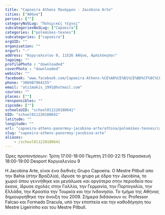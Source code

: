 ```yaml
---
title: "Capoeira Athens Πανόρμου - Jacobina Arte"
cities: ["Αθήνα"]
perioxi: [""]
categoryNoSLug: "Πολεμικές τέχνες"
subcategoriesNoSLug: ["Capoeira"]
categories: ["polemikes-texnes"]
subcategories: ["capoeira"]
orgUID: ""
organisation: ""
orgurl: "-"
address: "Κοργιαλενίου 9, 11526 Αθήνα, Αμπελόκηποι"
logoimg: ""
profilePhoto : "downloaded"
coverPhoto : "downloaded"
website: ""
facebook: "www.facebook.com/Capoeira-Athens-%CE%A0%CE%B1%CE%BD%CF%8C%CF%81%CE%BC%CE%BF%CF%85-Jacobina-Arte-133246870645021/?ref=br_rs"
phone: "306987964155"
email: "atzimakis_1991@hotmail.com"
courses: ""
places: [""]
rensponsibles: ""
zipcode: [""]
schoolsUID: "school011220180641"
UID: "school011220180641"
latitude: ""
longitude: ""
url: "capoeira-athens-panormoy-jacobina-arte/athina/polemikes-texnes/capoeira"
slug: "capoeira-athens-panormoy-jacobina-arte"
aliases:
    - /school011220180641
---
```



Ώρες προπονήσεων: Τρίτη 17:00-18:00 Πεμπτη 21:00-22:15 Παρασκευή 18:00-19:00 Desport Κοργιαλενίου 9

H Jacobina Arte, είναι ένα διεθνές Grupo Capoeira. Ο Mestre Pitbull απο την Bahia (στην Βραζιλία), ίδρυσε το grupo με έδρα την Jacobina, το χωριό όπου γεννήθηκε και μεγάλωσε και αργότερα στην περιοδεία που έκανε, ίδρυσε σχολές στην Γαλλία, την Γερμανία, την Πορτογαλία, την Ελλάδα, την Κροατία την Τουρκία και την Ινδονησία. Το τμήμα της Αθήνας δημιουργήθηκε την άνοιξη του 2009. Σήμερα διδάσκουν οι: Professor Falcao και Formado Dracula, υπό την εποπτεία και την καθοδήγηση του Mestre Ligeirinho και του Mestre Pitbull.